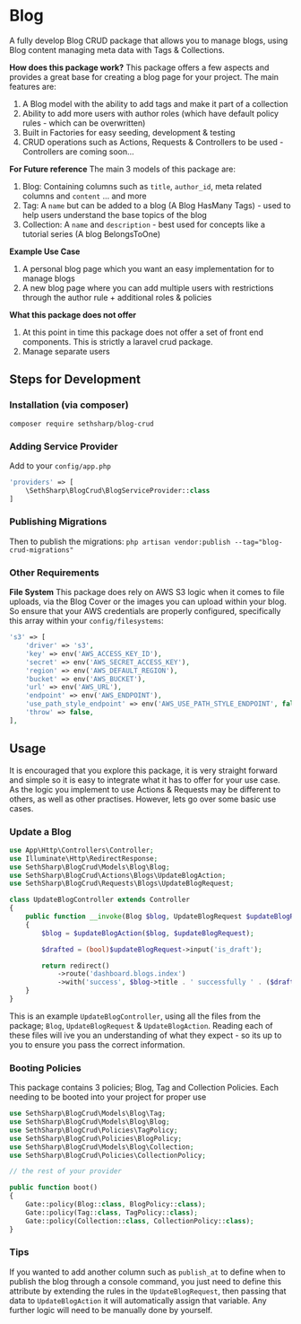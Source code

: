 # Blog
A fully develop Blog CRUD package that allows you to manage blogs, using Blog content managing meta data with Tags & Collections.

**How does this package work?**
This package offers a few aspects and provides a great base for creating a blog page for your project. The main features are:
1. A Blog model with the ability to add tags and make it part of a collection
2. Ability to add more users with author roles (which have default policy rules - which can be overwritten)
3. Built in Factories for easy seeding, development & testing
4. CRUD operations such as Actions, Requests & Controllers to be used - Controllers are coming soon...


**For Future reference**
The main 3 models of this package are:
1. Blog: Containing columns such as `title`, `author_id`, meta related columns and `content` ... and more
2. Tag: A `name` but can be added to a blog (A Blog HasMany Tags) - used to help users understand the base topics of the blog
3. Collection: A `name` and `description` - best used for concepts like a tutorial series (A blog BelongsToOne)

**Example Use Case**
1. A personal blog page which you want an easy implementation for to manage blogs
2. A new blog page where you can add multiple users with restrictions through the author rule + additional roles & policies

**What this package does not offer**
1. At this point in time this package does not offer a set of front end components. This is strictly a laravel crud package.
2. Manage separate users

## Steps for Development
### Installation (via composer)
`composer require sethsharp/blog-crud`

### Adding Service Provider
Add to your `config/app.php`

```php
'providers' => [
    \SethSharp\BlogCrud\BlogServiceProvider::class
]
```

### Publishing Migrations
Then to publish the migrations:
`php artisan vendor:publish --tag="blog-crud-migrations"`

### Other Requirements
**File System**
This package does rely on AWS S3 logic when it comes to file uploads, via the Blog Cover or the images you can upload within your blog.
So ensure that your AWS credentials are properly configured, specifically this array within your `config/filesystems`:
```php
's3' => [
    'driver' => 's3',
    'key' => env('AWS_ACCESS_KEY_ID'),
    'secret' => env('AWS_SECRET_ACCESS_KEY'),
    'region' => env('AWS_DEFAULT_REGION'),
    'bucket' => env('AWS_BUCKET'),
    'url' => env('AWS_URL'),
    'endpoint' => env('AWS_ENDPOINT'),
    'use_path_style_endpoint' => env('AWS_USE_PATH_STYLE_ENDPOINT', false),
    'throw' => false,
],
```

## Usage
It is encouraged that you explore this package, it is very straight forward and simple so it is easy to integrate what it has to offer for your use case.
As the logic you implement to use Actions & Requests may be different to others, as well as other practises.
However, lets go over some basic use cases.

### Update a Blog
```php
use App\Http\Controllers\Controller;
use Illuminate\Http\RedirectResponse;
use SethSharp\BlogCrud\Models\Blog\Blog;
use SethSharp\BlogCrud\Actions\Blogs\UpdateBlogAction;
use SethSharp\BlogCrud\Requests\Blogs\UpdateBlogRequest;

class UpdateBlogController extends Controller
{
    public function __invoke(Blog $blog, UpdateBlogRequest $updateBlogRequest, UpdateBlogAction $updateBlogAction): RedirectResponse
    {
        $blog = $updateBlogAction($blog, $updateBlogRequest);

        $drafted = (bool)$updateBlogRequest->input('is_draft');

        return redirect()
            ->route('dashboard.blogs.index')
            ->with('success', $blog->title . ' successfully ' . ($drafted ? 'drafted' : 'published'));
    }
}
```
This is an example `UpdateBlogController`, using all the files from the package; `Blog`, `UpdateBlogRequest` & `UpdateBlogAction`.
Reading each of these files will ive you an understanding of what they expect - so its up to you to ensure you pass the correct information.

### Booting Policies
This package contains 3 policies; Blog, Tag and Collection Policies. Each needing to be booted into your project for proper use

```php
use SethSharp\BlogCrud\Models\Blog\Tag;
use SethSharp\BlogCrud\Models\Blog\Blog;
use SethSharp\BlogCrud\Policies\TagPolicy;
use SethSharp\BlogCrud\Policies\BlogPolicy;
use SethSharp\BlogCrud\Models\Blog\Collection;
use SethSharp\BlogCrud\Policies\CollectionPolicy;

// the rest of your provider

public function boot()
{
    Gate::policy(Blog::class, BlogPolicy::class);
    Gate::policy(Tag::class, TagPolicy::class);
    Gate::policy(Collection::class, CollectionPolicy::class);
}
```

### Tips
If you wanted to add another column such as `publish_at` to define when to publish the blog through a console command, you just need to define this
attribute by extending the rules in the `UpdateBlogRequest`, then passing that data to `UpdateBlogAction` it will automatically assign that variable. Any
further logic will need to be manually done by yourself.